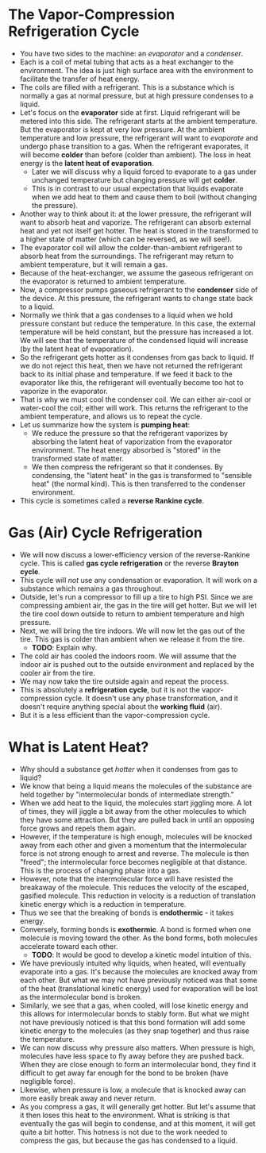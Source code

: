 # The Vapor-Compression Refrigeration Cycle

- You have two sides to the machine: an _evaporator_ and a _condenser_.
- Each is a coil of metal tubing that acts as a heat exchanger to the
  environment. The idea is just high surface area with the environment
  to facilitate the transfer of heat energy.
- The coils are filled with a refrigerant. This is a substance which is
  normally a gas at normal pressure, but at high pressure condenses to a
  liquid.
- Let's focus on the **evaporator** side at first. Liquid refrigerant
  will be metered into this side. The refrigerant starts at the ambient
  temperature. But the evaporator is kept at very low pressure. At the
  ambient temperature and low pressure, the refrigerant will want to
  _evaporate_ and undergo phase transition to a gas. When the
  refrigerant evaporates, it will become **colder** than before (colder
  than ambient). The loss in heat energy is the **latent heat of
  evaporation**.
  - Later we will discuss why a liquid forced to evaporate to a gas
    under unchanged temperature but changing pressure will get
    **colder**.
  - This is in contrast to our usual expectation that liquids evaporate
    when we add heat to them and cause them to boil (without changing
    the pressure).
- Another way to think about it: at the lower pressure, the refrigerant
  will want to absorb heat and vaporize. The refrigerant can absorb
  external heat and yet not itself get hotter. The heat is stored in the
  transformed to a higher state of matter (which can be reversed, as we
  will see!).
- The evaporator coil will allow the colder-than-ambient refrigerant to
  absorb heat from the surroundings. The refrigerant may return to
  ambient temperature, but it will remain a gas.
- Because of the heat-exchanger, we assume the gaseous refrigerant on
  the evaporator is returned to ambient temperature.
- Now, a compressor pumps gaseous refrigerant to the **condenser** side
  of the device. At this pressure, the refrigerant wants to change state
  back to a liquid.
- Normally we think that a gas condenses to a liquid when we hold
  pressure constant but reduce the temperature. In this case, the
  external temperature will be held constant, but the pressure has
  increased a lot. We will see that the temperature of the condensed
  liquid will increase (by the latent heat of evaporation).
- So the refrigerant gets hotter as it condenses from gas back to
  liquid. If we do not reject this heat, then we have not returned the
  refrigerant back to its initial phase and temperature. If we feed it
  back to the evaporator like this, the refrigerant will eventually
  become too hot to vaporize in the evaporator.
- That is why we must cool the condenser coil. We can either air-cool or
  water-cool the coil; either will work. This returns the refrigerant to
  the ambient temperature, and allows us to repeat the cycle.
- Let us summarize how the system is **pumping heat**:
  - We reduce the pressure so that the refrigerant vaporizes by
    absorbing the latent heat of vaporization from the evaporator
    environment. The heat energy absorbed is "stored" in the transformed
    state of matter.
  - We then compress the refrigerant so that it condenses. By
    condensing, the "latent heat" in the gas is transformed to "sensible
    heat" (the normal kind). This is then transferred to the condenser
    environment.
- This cycle is sometimes called a **reverse Rankine cycle**.

# Gas (Air) Cycle Refrigeration

- We will now discuss a lower-efficiency version of the reverse-Rankine
  cycle. This is called **gas cycle refrigeration** or the reverse
  **Brayton cycle**.
- This cycle will _not_ use any condensation or evaporation. It will
  work on a substance which remains a gas throughout.
- Outside, let's run a compressor to fill up a tire to high PSI. Since
  we are compressing ambient air, the gas in the tire will get hotter.
  But we will let the tire cool down outside to return to ambient
  temperature and high pressure.
- Next, we will bring the tire indoors. We will now let the gas out of
  the tire. This gas is colder than ambient when we release it from the
  tire.
  - **TODO**: Explain why.
- The cold air has cooled the indoors room. We will assume that the
  indoor air is pushed out to the outside environment and replaced by
  the cooler air from the tire.
- We may now take the tire outside again and repeat the process.
- This is absolutely a **refrigeration cycle**, but it is not the
  vapor-compression cycle. It doesn't use any phase transformation, and
  it doesn't require anything special about the **working fluid** (air).
- But it is a less efficient than the vapor-compression cycle.

# What is Latent Heat?

- Why should a substance get _hotter_ when it condenses from gas to
  liquid?
- We know that being a liquid means the molecules of the substance are
  held together by "intermolecular bonds of intermediate strength."
- When we add heat to the liquid, the molecules start jiggling more. A
  lot of times, they will jiggle a bit away from the other molecules to
  which they have some attraction. But they are pulled back in until an
  opposing force grows and repels them again.
- However, if the temperature is high enough, molecules will be knocked
  away from each other and given a momentum that the intermolecular
  force is not strong enough to arrest and reverse. The molecule is then
  "freed"; the intermolecular force becomes negligible at that distance.
  This is the process of changing phase into a gas.
- However, note that the intermolecular force will have resisted the
  breakaway of the molecule. This reduces the velocity of the escaped,
  gasified molecule. This reduction in velocity is a reduction of
  translation kinetic energy which is a reduction in temperature.
- Thus we see that the breaking of bonds is **endothermic** - it takes
  energy.
- Conversely, forming bonds is **exothermic**. A bond is formed when one
  molecule is moving toward the other. As the bond forms, both molecules
  accelerate toward each other.
  - **TODO**: It would be good to develop a kinetic model intuition of
    this.
- We have previously intuited why liquids, when heated, will eventually
  evaporate into a gas. It's because the molecules are knocked away from
  each other. But what we may not have previously noticed was that some
  of the heat (translational kinetic energy) used for evaporation will
  be lost as the intermolecular bond is broken.
- Similarly, we see that a gas, when cooled, will lose kinetic energy
  and this allows for intermolecular bonds to stably form. But what we
  might not have previously noticed is that this bond formation will add
  some kinetic energy to the molecules (as they snap together) and thus
  raise the temperature.
- We can now discuss why pressure also matters. When pressure is high,
  molecules have less space to fly away before they are pushed back.
  When they are close enough to form an intermolecular bond, they find
  it difficult to get away far enough for the bond to be broken (have
  negligible force).
- Likewise, when pressure is low, a molecule that is knocked away can
  more easily break away and never return.
- As you compress a gas, it will generally get hotter. But let's assume
  that it then loses this heat to the environment. What is striking is
  that eventually the gas will begin to condense, and at this moment, it
  will get quite a bit hotter. This hotness is not due to the work
  needed to compress the gas, but because the gas has condensed to a
  liquid.
